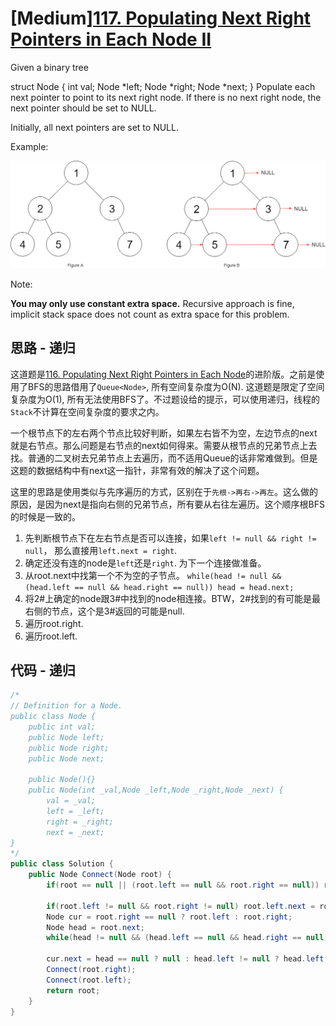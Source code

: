# [Medium][117. Populating Next Right Pointers in Each Node II](https://leetcode.com/problems/populating-next-right-pointers-in-each-node-ii/)

Given a binary tree

struct Node {
  int val;
  Node *left;
  Node *right;
  Node *next;
}
Populate each next pointer to point to its next right node. If there is no next right node, the next pointer should be set to NULL.

Initially, all next pointers are set to NULL.

Example:

![img](image/117_sample.png)

Note:

**You may only use constant extra space.**
Recursive approach is fine, implicit stack space does not count as extra space for this problem.

## 思路 - 递归

这道题是[116. Populating Next Right Pointers in Each Node](src/116.%20Populating%20Next%20Right%20Pointers%20in%20Each%20Node)的进阶版。之前是使用了BFS的思路借用了`Queue<Node>`, 所有空间复杂度为O(N).
这道题是限定了空间复杂度为O(1), 所有无法使用BFS了。不过题设给的提示，可以使用递归，线程的`Stack`不计算在空间复杂度的要求之内。

一个根节点下的左右两个节点比较好判断，如果左右皆不为空，左边节点的next就是右节点。那么问题是右节点的next如何得来。需要从根节点的兄弟节点上去找。普通的二叉树去兄弟节点上去遍历，而不适用Queue的话非常难做到。但是这题的数据结构中有next这一指针，非常有效的解决了这个问题。

这里的思路是使用类似与先序遍历的方式，区别在于`先根->再右->再左`。这么做的原因，是因为next是指向右侧的兄弟节点，所有要从右往左遍历。这个顺序根BFS的时候是一致的。

1. 先判断根节点下在左右节点是否可以连接，如果`left != null && right != null`， 那么直接用`left.next = right`.
2. 确定还没有连的node是`left`还是`right`. 为下一个连接做准备。
3. 从root.next中找第一个不为空的子节点。
   `while(head != null && (head.left == null && head.right == null)) head = head.next;`
4. 将2#上确定的node跟3#中找到的node相连接。BTW，2#找到的有可能是最右侧的节点，这个是3#返回的可能是null.
5. 遍历root.right.
6. 遍历root.left.

## 代码 - 递归

```csharp
/*
// Definition for a Node.
public class Node {
    public int val;
    public Node left;
    public Node right;
    public Node next;

    public Node(){}
    public Node(int _val,Node _left,Node _right,Node _next) {
        val = _val;
        left = _left;
        right = _right;
        next = _next;
}
*/
public class Solution {
    public Node Connect(Node root) {
        if(root == null || (root.left == null && root.right == null)) return root;

        if(root.left != null && root.right != null) root.left.next = root.right;
        Node cur = root.right == null ? root.left : root.right;
        Node head = root.next;
        while(head != null && (head.left == null && head.right == null)) head = head.next;

        cur.next = head == null ? null : head.left != null ? head.left : head.right;
        Connect(root.right);
        Connect(root.left);
        return root;
    }
}
```